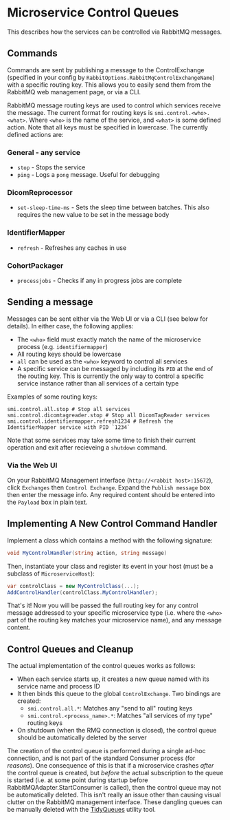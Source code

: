 # Microservice Control Queues

This describes how the services can be controlled via RabbitMQ messages.

## Commands

Commands are sent by publishing a message to the ControlExchange (specified in your config by `RabbitOptions.RabbitMqControlExchangeName`) with a specific routing key. This allows you to easily send them from the RabbitMQ web management page, or via a CLI.

RabbitMQ message routing keys are used to control which services receive the message. The current format for routing keys is `smi.control.<who>.<what>`. Where `<who>` is the name of the service, and `<what>` is some defined action. Note that all keys must be specified in lowercase. The currently defined actions are:

### General - any service

-   `stop` - Stops the service
-   `ping` - Logs a `pong` message. Useful for debugging

### DicomReprocessor

-   `set-sleep-time-ms` - Sets the sleep time between batches. This also requires the new value to be set in the message body

### IdentifierMapper

-   `refresh` - Refreshes any caches in use

### CohortPackager

-   `processjobs` - Checks if any in progress jobs are complete

## Sending a message

Messages can be sent either via the Web UI or via a CLI (see below for details). In either case, the following applies:

-   The `<who>` field must exactly match the name of the microservice process (e.g. `identifiermapper`)
-   All routing keys should be lowercase
-   `all` can be used as the `<who>` keyword to control all services
-   A specific service can be messaged by including its `PID` at the end of the routing key. This is currently the only way to control a specific service instance rather than all services of a certain type

Examples of some routing keys:

```text
smi.control.all.stop # Stop all services
smi.control.dicomtagreader.stop # Stop all DicomTagReader services
smi.control.identifiermapper.refresh1234 # Refresh the IdentifierMapper service with PID `1234`
```

Note that some services may take some time to finish their current operation and exit after recieveing a `shutdown` command.

### Via the Web UI

On your RabbitMQ Management interface (`http://<rabbit host>:15672`), click `Exchanges` then `Control Exchange`. Expand the `Publish message` box then enter the message info. Any required content should be entered into the `Payload` box in plain text.

## Implementing A New Control Command Handler

Implement a class which contains a method with the following signature:

```c#
void MyControlHandler(string action, string message)
```

Then, instantiate your class and register its event in your host (must be a subclass of `MicroserviceHost`):

```c#
var controlClass = new MyControlClass(...);
AddControlHandler(controlClass.MyControlHandler);
```

That's it! Now you will be passed the full routing key for any control message addressed to your specific microservice type (i.e. where the `<who>` part of the routing key matches your microservice name), and any message content.

## Control Queues and Cleanup

The actual implementation of the control queues works as follows:

-   When each service starts up, it creates a new queue named with its service name and process ID
-   It then binds this queue to the global `ControlExchange`. Two bindings are created:
    -   `smi.control.all.*`: Matches any "send to all" routing keys
    -   `smi.control.<process_name>.*`: Matches "all services of my type" routing keys
-   On shutdown (when the RMQ connection is closed), the control queue should be automatically deleted by the server

The creation of the control queue is performed during a single ad-hoc connection, and is not part of the standard Consumer process (for _reasons_). One consequence of this is that if a microservice crashes _after_ the control queue is created, but _before_ the actual subscription to the queue is started (i.e. at some point during startup before RabbitMQAdapter.StartConsumer is called), then the control queue may not be automatically deleted. This isn't really an issue other than causing visual clutter on the RabbitMQ management interface. These dangling queues can be manually deleted with the [TidyQueues](/utils/RabbitMqTidyQueues) utility tool.
